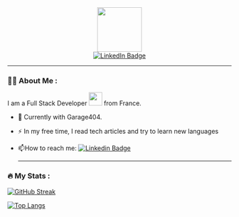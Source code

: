 <div id="header" align="center">
  <img src="https://media.giphy.com/media/YPJ5gi3MZzSjhtQTIk/giphy.gif" width="100"/>
</div>

<div id="badges" align="center">
  <a href="https://www.linkedin.com/in/hakim-merniz-34367b185/">
    <img src="https://img.shields.io/badge/LinkedIn-blue?style=for-the-badge&logo=linkedin&logoColor=white" alt="LinkedIn Badge"/>
  </a>
   <br>
  
  </div>
 
 ---

### :woman_technologist: About Me : 
I am a Full Stack Developer  <img src="https://media.giphy.com/media/WUlplcMpOCEmTGBtBW/giphy.gif" width="30"> from France.
- :telescope: Currently with Garage404.

- :zap: In my free time, I read tech articles and try to learn new languages

- :mailbox:How to reach me: [![Linkedin Badge](https://img.shields.io/badge/-Hakim-blue?style=flat&logo=Linkedin&logoColor=white)](https://www.linkedin.com/in/hakim-merniz-34367b185/)

   ---

### :fire: My Stats :
[![GitHub Streak](http://github-readme-streak-stats.herokuapp.com?user=DevFoxie&theme=dark&background=000000)](https://git.io/streak-stats)

[![Top Langs](https://github-readme-stats.vercel.app/api/top-langs/?username=DevFoxie&layout=compact&theme=vision-friendly-dark)](https://github.com/anuraghazra/github-readme-stats)

